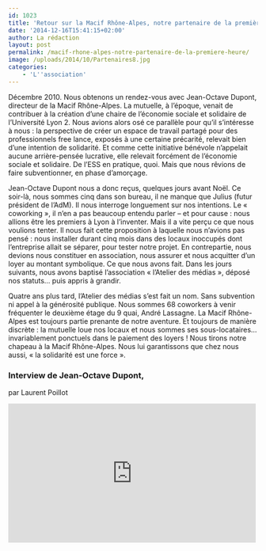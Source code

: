 ```yaml
---
id: 1023
title: 'Retour sur la Macif Rhône-Alpes, notre partenaire de la première heure'
date: '2014-12-16T15:41:15+02:00'
author: La rédaction
layout: post
permalink: /macif-rhone-alpes-notre-partenaire-de-la-premiere-heure/
image: /uploads/2014/10/Partenaires8.jpg
categories:
    - 'L''association'
---
```


Décembre 2010. Nous obtenons un rendez-vous avec Jean-Octave Dupont, directeur de la Macif Rhône-Alpes. La mutuelle, à l’époque, venait de contribuer à la création d’une chaire de l’économie sociale et solidaire de l’Université Lyon 2. Nous avions alors osé ce parallèle pour qu’il s’intéresse à nous : la perspective de créer un espace de travail partagé pour des professionnels free lance, exposés à une certaine précarité, relevait bien d’une intention de solidarité. Et comme cette initiative bénévole n’appelait aucune arrière-pensée lucrative, elle relevait forcément de l’économie sociale et solidaire. De l’ESS en pratique, quoi. Mais que nous rêvions de faire subventionner, en phase d’amorçage.

Jean-Octave Dupont nous a donc reçus, quelques jours avant Noël. Ce soir-là, nous sommes cinq dans son bureau, il ne manque que Julius (futur président de l’AdM). Il nous interroge longuement sur nos intentions. Le « coworking », il n’en a pas beaucoup entendu parler – et pour cause : nous allions être les premiers à Lyon à l’inventer. Mais il a vite perçu ce que nous voulions tenter. Il nous fait cette proposition à laquelle nous n’avions pas pensé : nous installer durant cinq mois dans des locaux inoccupés dont l’entreprise allait se séparer, pour tester notre projet. En contrepartie, nous devions nous constituer en association, nous assurer et nous acquitter d’un loyer au montant symbolique. Ce que nous avons fait. Dans les jours suivants, nous avons baptisé l’association « l’Atelier des médias », déposé nos statuts… puis appris à grandir.

Quatre ans plus tard, l’Atelier des médias s’est fait un nom. Sans subvention ni appel à la générosité publique. Nous sommes 68 coworkers à venir fréquenter le deuxième étage du 9 quai, André Lassagne. La Macif Rhône-Alpes est toujours partie prenante de notre aventure. Et toujours de manière discrète : la mutuelle loue nos locaux et nous sommes ses sous-locataires… invariablement ponctuels dans le paiement des loyers ! Nous tirons notre chapeau à la Macif Rhône-Alpes. Nous lui garantissons que chez nous aussi, « la solidarité est une force ».

### Interview de Jean-Octave Dupont,

par Laurent Poillot

<iframe allow="accelerometer; autoplay; clipboard-write; encrypted-media; gyroscope; picture-in-picture" allowfullscreen="" frameborder="0" height="281" src="https://www.youtube.com/embed/fzi-VyQh3_M?feature=oembed" title="La Macif Rhone-Alpes, mécène de l'Atelier des Médias" width="500"></iframe>

